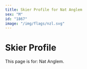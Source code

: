 ```yaml
---
title: Skier Profile for Nat Anglem
sex: "M"
id: "1867"
image: "/img/flags/nzl.svg" 
---
```


# Skier Profile

This page is for: Nat Anglem.
    